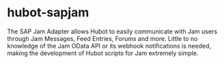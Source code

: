 # hubot-sapjam
The SAP Jam Adapter allows Hubot to easily communicate with Jam users through Jam Messages, Feed Entries, Forums and more. Little to no knowledge of the Jam OData API or its webhook notifications is needed, making the development of Hubot scripts for Jam extremely simple.
